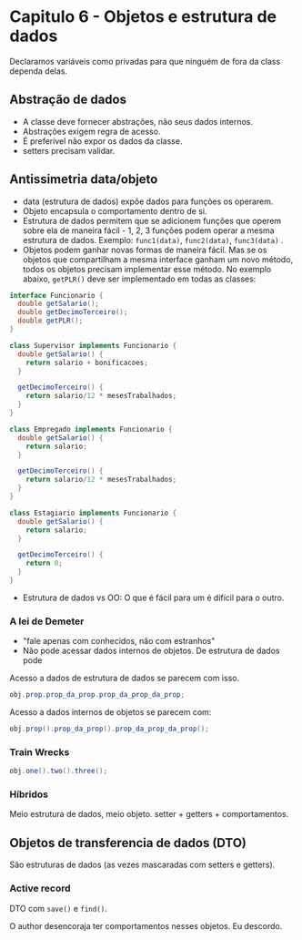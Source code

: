 # Capitulo 6 - Objetos e estrutura de dados

Declaramos variáveis como privadas para que ninguém de fora da class dependa delas.

## Abstração de dados

- A classe deve fornecer abstrações, não seus dados internos.
- Abstrações exigem regra de acesso.
- É preferível não expor os dados da classe.
- setters precisam validar.

## Antissimetria data/objeto

- data (estrutura de dados) expõe dados para funções os operarem.
- Objeto encapsula o comportamento dentro de si.
- Estrutura de dados permitem que se adicionem funções que operem sobre ela de maneira fácil - 1, 2, 3 funções podem operar a mesma estrutura de dados. Exemplo: `func1(data)`, `func2(data)`, `func3(data)` .
- Objetos podem ganhar novas formas de maneira fácil. Mas se os objetos que compartilham a mesma interface ganham um novo método, todos os objetos precisam implementar esse método.
No exemplo abaixo, `getPLR()` deve ser implementado em todas as classes:

```java
interface Funcionario {
  double getSalario();
  double getDecimoTerceiro();
  double getPLR();
}

class Supervisor implements Funcionario {
  double getSalario() {
    return salario + bonificacoes;
  }

  getDecimoTerceiro() {
    return salario/12 * mesesTrabalhados;
  }
}

class Empregado implements Funcionario {
  double getSalario() {
    return salario;
  }

  getDecimoTerceiro() {
    return salario/12 * mesesTrabalhados;
  }
}

class Estagiario implements Funcionario {
  double getSalario() {
    return salario;
  }

  getDecimoTerceiro() {
    return 0;
  }
}
```
- Estrutura de dados vs OO: O que é fácil para um é difícil para o outro.

### A lei de Demeter

- "fale apenas com conhecidos, não com estranhos"
- Não pode acessar dados internos de objetos. De estrutura de dados pode

Acesso a dados de estrutura de dados se parecem com isso.

```java
obj.prop.prop_da_prop.prop_da_prop_da_prop;
```

Acesso a dados internos de objetos se parecem com:

```java
obj.prop().prop_da_prop().prop_da_prop_da_prop();
```

### Train Wrecks

```java
obj.one().two().three();
```

### Híbridos

Meio estrutura de dados, meio objeto. setter + getters + comportamentos.

## Objetos de transferencia de dados (DTO)

São estruturas de dados (as vezes mascaradas com setters e getters).

### Active record

DTO com `save()` e `find()`.

O author desencoraja ter comportamentos nesses objetos. Eu descordo.

